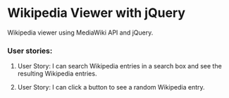 # Wikipedia Viewer with jQuery

Wikipedia viewer using MediaWiki API and jQuery.

### User stories:

1. User Story: I can search Wikipedia entries in a search box and see the resulting Wikipedia entries.

2. User Story: I can click a button to see a random Wikipedia entry.
